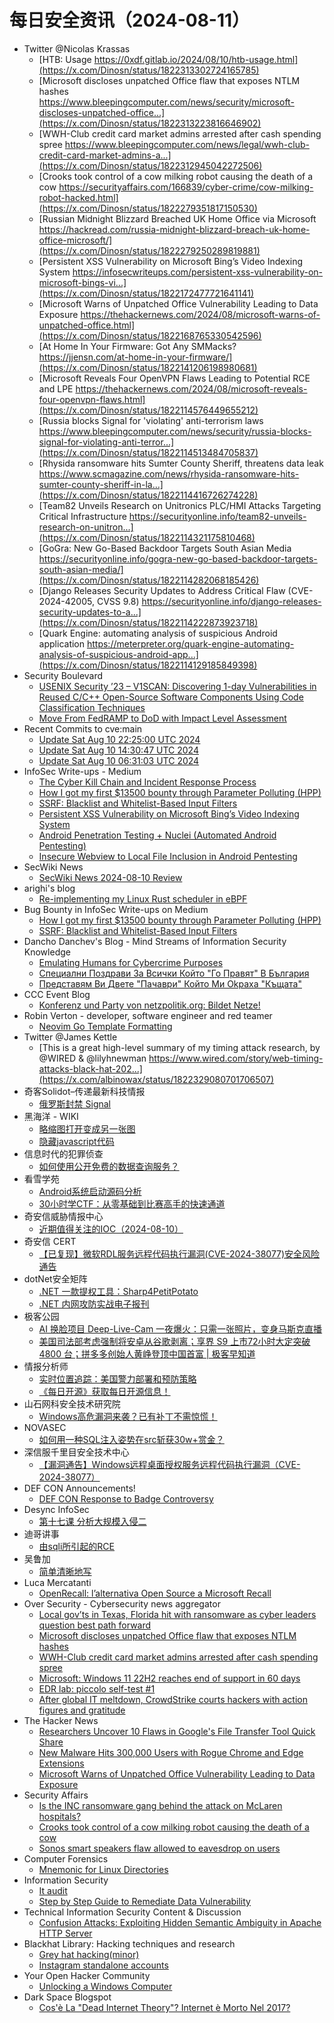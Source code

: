 # 每日安全资讯（2024-08-11）

- Twitter @Nicolas Krassas
  - [HTB: Usage https://0xdf.gitlab.io/2024/08/10/htb-usage.html](https://x.com/Dinosn/status/1822313302724165785)
  - [Microsoft discloses unpatched Office flaw that exposes NTLM hashes https://www.bleepingcomputer.com/news/security/microsoft-discloses-unpatched-office...](https://x.com/Dinosn/status/1822313223816646902)
  - [WWH-Club credit card market admins arrested after cash spending spree https://www.bleepingcomputer.com/news/legal/wwh-club-credit-card-market-admins-a...](https://x.com/Dinosn/status/1822312945042272506)
  - [Crooks took control of a cow milking robot causing the death of a cow https://securityaffairs.com/166839/cyber-crime/cow-milking-robot-hacked.html](https://x.com/Dinosn/status/1822279351817150530)
  - [Russian Midnight Blizzard Breached UK Home Office via Microsoft https://hackread.com/russia-midnight-blizzard-breach-uk-home-office-microsoft/](https://x.com/Dinosn/status/1822279250289819881)
  - [Persistent XSS Vulnerability on Microsoft Bing’s Video Indexing System https://infosecwriteups.com/persistent-xss-vulnerability-on-microsoft-bings-vi...](https://x.com/Dinosn/status/1822172477721641141)
  - [Microsoft Warns of Unpatched Office Vulnerability Leading to Data Exposure https://thehackernews.com/2024/08/microsoft-warns-of-unpatched-office.html](https://x.com/Dinosn/status/1822168765330542596)
  - [At Home In Your Firmware: Got Any SMMacks? https://jjensn.com/at-home-in-your-firmware/](https://x.com/Dinosn/status/1822141206198980681)
  - [Microsoft Reveals Four OpenVPN Flaws Leading to Potential RCE and LPE https://thehackernews.com/2024/08/microsoft-reveals-four-openvpn-flaws.html](https://x.com/Dinosn/status/1822114576449655212)
  - [Russia blocks Signal for 'violating' anti-terrorism laws https://www.bleepingcomputer.com/news/security/russia-blocks-signal-for-violating-anti-terror...](https://x.com/Dinosn/status/1822114513484705837)
  - [Rhysida ransomware hits Sumter County Sheriff, threatens data leak https://www.scmagazine.com/news/rhysida-ransomware-hits-sumter-county-sheriff-in-la...](https://x.com/Dinosn/status/1822114416726274228)
  - [Team82 Unveils Research on Unitronics PLC/HMI Attacks Targeting Critical Infrastructure https://securityonline.info/team82-unveils-research-on-unitron...](https://x.com/Dinosn/status/1822114321175810468)
  - [GoGra: New Go-Based Backdoor Targets South Asian Media https://securityonline.info/gogra-new-go-based-backdoor-targets-south-asian-media/](https://x.com/Dinosn/status/1822114282068185426)
  - [Django Releases Security Updates to Address Critical Flaw (CVE-2024-42005, CVSS 9.8) https://securityonline.info/django-releases-security-updates-to-a...](https://x.com/Dinosn/status/1822114222873923718)
  - [Quark Engine: automating analysis of suspicious Android application https://meterpreter.org/quark-engine-automating-analysis-of-suspicious-android-app...](https://x.com/Dinosn/status/1822114129185849398)
- Security Boulevard
  - [USENIX Security ’23 – V1SCAN: Discovering 1-day Vulnerabilities in Reused C/C++ Open-Source Software Components Using Code Classification Techniques](https://securityboulevard.com/2024/08/usenix-security-23-v1scan-discovering-1-day-vulnerabilities-in-reused-c-c-open-source-software-components-using-code-classification-techniques/)
  - [Move From FedRAMP to DoD with Impact Level Assessment](https://securityboulevard.com/2024/08/move-from-fedramp-to-dod-with-impact-level-assessment/)
- Recent Commits to cve:main
  - [Update Sat Aug 10 22:25:00 UTC 2024](https://github.com/trickest/cve/commit/eb41ef1ae5ccff20656769d512fffc219038741d)
  - [Update Sat Aug 10 14:30:47 UTC 2024](https://github.com/trickest/cve/commit/8ae34c9ec59bd33e610e78b472cc10087a124024)
  - [Update Sat Aug 10 06:31:03 UTC 2024](https://github.com/trickest/cve/commit/234ec9b455efb8f55ef5dc0f47d48b5ed270cd70)
- InfoSec Write-ups - Medium
  - [The Cyber Kill Chain and Incident Response Process](https://infosecwriteups.com/the-crucial-link-between-the-cyber-kill-chain-and-incident-handling-process-8c3288b8392f?source=rss----7b722bfd1b8d---4)
  - [How I got my first $13500 bounty through Parameter Polluting (HPP)](https://infosecwriteups.com/how-i-got-my-first-13500-bounty-through-parameter-polluting-hpp-179666b8e8bb?source=rss----7b722bfd1b8d---4)
  - [SSRF: Blacklist and Whitelist-Based Input Filters](https://infosecwriteups.com/ssrf-blacklist-and-whitelist-based-input-filters-1c602b872731?source=rss----7b722bfd1b8d---4)
  - [Persistent XSS Vulnerability on Microsoft Bing’s Video Indexing System](https://infosecwriteups.com/persistent-xss-vulnerability-on-microsoft-bings-video-indexing-system-a46db992ac7b?source=rss----7b722bfd1b8d---4)
  - [Android Penetration Testing + Nuclei (Automated Android Pentesting)](https://infosecwriteups.com/android-penetration-testing-nuclei-automated-android-pentesting-d03636140f13?source=rss----7b722bfd1b8d---4)
  - [Insecure Webview to Local File Inclusion in Android Pentesting](https://infosecwriteups.com/insecure-webview-to-local-file-inclusion-in-android-pentesting-f1581e3b730b?source=rss----7b722bfd1b8d---4)
- SecWiki News
  - [SecWiki News 2024-08-10 Review](http://www.sec-wiki.com/?2024-08-10)
- arighi's blog
  - [Re-implementing my Linux Rust scheduler in eBPF](http://arighi.blogspot.com/2024/08/re-implementing-my-linux-rust-scheduler.html)
- Bug Bounty in InfoSec Write-ups on Medium
  - [How I got my first $13500 bounty through Parameter Polluting (HPP)](https://infosecwriteups.com/how-i-got-my-first-13500-bounty-through-parameter-polluting-hpp-179666b8e8bb?source=rss----7b722bfd1b8d--bug_bounty)
  - [SSRF: Blacklist and Whitelist-Based Input Filters](https://infosecwriteups.com/ssrf-blacklist-and-whitelist-based-input-filters-1c602b872731?source=rss----7b722bfd1b8d--bug_bounty)
- Dancho Danchev's Blog - Mind Streams of Information Security Knowledge
  - [Emulating Humans for Cybercrime Purposes](https://ddanchev.blogspot.com/2024/08/emulating-humans-for-cybercrime-purposes.html)
  - [Специални Поздрави За Всички Който "Го Правят" В България](https://ddanchev.blogspot.com/2024/06/blog-post.html)
  - [Представям Ви Двете "Пачаври" Който Ми Оkраха "Къщата"](https://ddanchev.blogspot.com/2024/06/k.html)
- CCC Event Blog
  - [Konferenz und Party von netzpolitik.org: Bildet Netze!](https://events.ccc.de/2024/08/10/netpolitik-geburtstagskonferenz/)
- Robin Verton - developer, software engineer and red teamer
  - [Neovim Go Template Formatting](https://robinverton.de/til/neovim-go-template-formatting/)
- Twitter @James Kettle
  - [This is a great high-level summary of my timing attack research, by @WIRED & @lilyhnewman https://www.wired.com/story/web-timing-attacks-black-hat-202...](https://x.com/albinowax/status/1822329080701706507)
- 奇客Solidot–传递最新科技情报
  - [俄罗斯封禁 Signal](https://www.solidot.org/story?sid=78939)
- 黑海洋 - WIKI
  - [略缩图打开变成另一张图](https://www.upx8.com/4258)
  - [隐藏javascript代码](https://www.upx8.com/4255)
- 信息时代的犯罪侦查
  - [如何使用公开免费的数据查询服务？](https://mp.weixin.qq.com/s?__biz=MzAxNTA4NDAwOQ==&mid=2650736969&idx=1&sn=9099bc274f94cd5bee7d969755dfdeb3&chksm=8382d9cfb4f550d94fb2325a50a2a21f0860ffc5163f2b42b2f3af0581ccb03c369d58b8a43c&scene=58&subscene=0#rd)
- 看雪学苑
  - [Android系统启动源码分析](https://mp.weixin.qq.com/s?__biz=MjM5NTc2MDYxMw==&mid=2458567423&idx=1&sn=4cc6b0e2a8e1acf244ee6567e07edae3&chksm=b18df27586fa7b63f5361222ea2c3391c63f55587196d39ae609dc00cf7acf1328266885d243&scene=58&subscene=0#rd)
  - [30小时学CTF：从零基础到比赛高手的快速通道](https://mp.weixin.qq.com/s?__biz=MjM5NTc2MDYxMw==&mid=2458567423&idx=2&sn=1398ef8e17f3058cb01053ae64939d4d&chksm=b18df27586fa7b6310dc9df151f9742be3e2d40b5140d2062185627328c084c15c54326140a5&scene=58&subscene=0#rd)
- 奇安信威胁情报中心
  - [近期值得关注的IOC（2024-08-10）](https://mp.weixin.qq.com/s?__biz=MzI2MDc2MDA4OA==&mid=2247511491&idx=1&sn=0f46f00f282e475ceb08083e47847816&chksm=ea665ab4dd11d3a2c59eb08436ecf1ada4d9188ee4677b145b733f45987b81bf8f43a62b5fd0&scene=58&subscene=0#rd)
- 奇安信 CERT
  - [【已复现】微软RDL服务远程代码执行漏洞(CVE-2024-38077)安全风险通告](https://mp.weixin.qq.com/s?__biz=MzU5NDgxODU1MQ==&mid=2247501882&idx=1&sn=660d306b48b28c05d58892ce2a5252eb&chksm=fe79eca2c90e65b4abe2902b0c59f36b45e1df15f162e231deb0a92c25c741a4d6515c38857c&scene=58&subscene=0#rd)
- dotNet安全矩阵
  - [.NET 一款提权工具：Sharp4PetitPotato](https://mp.weixin.qq.com/s?__biz=MzUyOTc3NTQ5MA==&mid=2247494371&idx=2&sn=7fbc9ebe9f7018c974032240b70862ef&chksm=fa59440ecd2ecd185517afd4019eea0d8bd5b160666d1866f873e5e0af2a5a152dfb46b03fdb&scene=58&subscene=0#rd)
  - [.NET 内网攻防实战电子报刊](https://mp.weixin.qq.com/s?__biz=MzUyOTc3NTQ5MA==&mid=2247494371&idx=3&sn=061ebfa2b6e21efce090bdd67e809482&chksm=fa59440ecd2ecd18b953126416083536ea28cd0be3d165d7b970971ac01c015e328b1f53bd86&scene=58&subscene=0#rd)
- 极客公园
  - [AI 换脸项目 Deep-Live-Cam 一夜爆火：只需一张照片，变身马斯克直播](https://mp.weixin.qq.com/s?__biz=MTMwNDMwODQ0MQ==&mid=2653051261&idx=1&sn=0cd9d4012bc29990f62ba52292cb5d01&chksm=7e5724cb4920adddabd309d03ff54d9365712a4787113b4309011fde56866426d1b7e82cc557&scene=58&subscene=0#rd)
  - [美国司法部考虑强制将安卓从谷歌剥离；享界 S9 上市72小时大定突破 4800 台；拼多多创始人黄峥登顶中国首富 | 极客早知道](https://mp.weixin.qq.com/s?__biz=MTMwNDMwODQ0MQ==&mid=2653051238&idx=1&sn=8924515d436a13254500963007dfab56&chksm=7e5724d04920adc693ef96c6cc55486892e48189757aa5a6ed029b0770b3f05e7ee73a958131&scene=58&subscene=0#rd)
- 情报分析师
  - [实时位置追踪：美国警力部署和预防策略](https://mp.weixin.qq.com/s?__biz=MzA3Mjc1MTkwOA==&mid=2650553927&idx=1&sn=787c0573c0d95eaa82e2e0ca786546f1&chksm=8711100cb066991a7efed9c7c6cfe92d0c44bc19a9b01d1602ba1df4396b8cc81ba6dd5dc5df&scene=58&subscene=0#rd)
  - [《每日开源》获取每日开源信息！](https://mp.weixin.qq.com/s?__biz=MzA3Mjc1MTkwOA==&mid=2650553927&idx=2&sn=e8ae03d62d7b4aea18816d6e2686b445&chksm=8711100cb066991a27feb1df841376fcf9d6df771a754cdfd50428d7508d7c1f58cae51e1d7c&scene=58&subscene=0#rd)
- 山石网科安全技术研究院
  - [Windows高危漏洞来袭？已有补丁不需惊慌！](https://mp.weixin.qq.com/s?__biz=MzUzMDUxNTE1Mw==&mid=2247507418&idx=1&sn=da776c2f8240abafa5a269743b0deeec&chksm=fa520864cd25817216f28ff61b81ac5b9477849715e27a45a49f27279812b3afdf958ef45cc1&scene=58&subscene=0#rd)
- NOVASEC
  - [如何用一种SQL注入姿势在src斩获30w+赏金？](https://mp.weixin.qq.com/s?__biz=MzUzODU3ODA0MA==&mid=2247489666&idx=1&sn=622b122238bf9758f27a7c5c66be6864&chksm=fad4c595cda34c838b2eb1e1a46389c241f0f0f54fffaa8d34baebf62950e85d7504ed8d615b&scene=58&subscene=0#rd)
- 深信服千里目安全技术中心
  - [【漏洞通告】Windows远程桌面授权服务远程代码执行漏洞（CVE-2024-38077）](https://mp.weixin.qq.com/s?__biz=Mzg2NjgzNjA5NQ==&mid=2247523548&idx=1&sn=c149459c0442ce7a37100add75a54a21&chksm=ce4617ccf9319eda8e6b415f81656613fba1600bfb535cc434a11a709ae97d25a1f5975fd7d2&scene=58&subscene=0#rd)
- DEF CON Announcements!
  - [DEF CON Response to Badge Controversy](https://defcon.org/html/links/dc-news.html#badge-dev-statement)
- Desync InfoSec
  - [第十七课 分析大规模入侵二](https://mp.weixin.qq.com/s?__biz=MzkzMDE3ODc1Mw==&mid=2247488253&idx=1&sn=8f48cf36f3976353ee1c97240183900d&chksm=c27f6153f508e84521218b140c24be061398e1207477ee2c658b2dbc4522504bed42bce45e68&scene=58&subscene=0#rd)
- 迪哥讲事
  - [由sqli所引起的RCE](https://mp.weixin.qq.com/s?__biz=MzIzMTIzNTM0MA==&mid=2247495493&idx=1&sn=d7f020920c94600cbf7bf7eaa6979657&chksm=e8a5e526dfd26c300839ee00ce8a690e7b309662cbbf86148892802b1ff61f5009ba95d5840e&scene=58&subscene=0#rd)
- 吴鲁加
  - [简单清晰地写](https://mp.weixin.qq.com/s?__biz=Mzg5NDY4ODM1MA==&mid=2247484785&idx=1&sn=a1a7b3acac8790fcdbe303cd9568ba86&chksm=c01a8840f76d0156daadaf8f49ad7206f052420235cb0e9a7c1b5fffd24644e6bee58bb9494b&scene=58&subscene=0#rd)
- Luca Mercatanti
  - [OpenRecall: l’alternativa Open Source a Microsoft Recall](https://luca-mercatanti.com/openrecall-lalternativa-open-source-a-microsoft-recall/?utm_source=rss&utm_medium=rss&utm_campaign=openrecall-lalternativa-open-source-a-microsoft-recall)
- Over Security - Cybersecurity news aggregator
  - [Local gov’ts in Texas, Florida hit with ransomware as cyber leaders question best path forward](https://therecord.media/texas-florida-local-governments-ransomware-neuberger-nakasone-white-house)
  - [Microsoft discloses unpatched Office flaw that exposes NTLM hashes](https://www.bleepingcomputer.com/news/security/microsoft-discloses-unpatched-office-flaw-that-exposes-ntlm-hashes/)
  - [WWH-Club credit card market admins arrested after cash spending spree](https://www.bleepingcomputer.com/news/legal/wwh-club-credit-card-market-admins-arrested-after-cash-spending-spree/)
  - [Microsoft: Windows 11 22H2 reaches end of support in 60 days](https://www.bleepingcomputer.com/news/microsoft/microsoft-windows-11-22h2-reaches-end-of-support-in-60-days/)
  - [EDR lab: piccolo self-test #1](https://roccosicilia.com/2024/08/10/edr-lab-piccolo-self-test-1/)
  - [After global IT meltdown, CrowdStrike courts hackers with action figures and gratitude](https://techcrunch.com/2024/08/10/after-global-it-meltdown-crowdstrike-courts-hackers-with-action-figures-and-gratitude/)
- The Hacker News
  - [Researchers Uncover 10 Flaws in Google's File Transfer Tool Quick Share](https://thehackernews.com/2024/08/researchers-uncover-10-flaws-in-googles.html)
  - [New Malware Hits 300,000 Users with Rogue Chrome and Edge Extensions](https://thehackernews.com/2024/08/new-malware-hits-300000-users-with.html)
  - [Microsoft Warns of Unpatched Office Vulnerability Leading to Data Exposure](https://thehackernews.com/2024/08/microsoft-warns-of-unpatched-office.html)
- Security Affairs
  - [Is the INC ransomware gang behind the attack on McLaren hospitals?](https://securityaffairs.com/166851/cyber-crime/mclaren-hospitals-attack.html)
  - [Crooks took control of a cow milking robot causing the death of a cow](https://securityaffairs.com/166839/cyber-crime/cow-milking-robot-hacked.html)
  - [Sonos smart speakers flaw allowed to eavesdrop on users](https://securityaffairs.com/166823/hacking/sonos-smart-speakers-flaw.html)
- Computer Forensics
  - [Mnemonic for Linux Directories](https://www.reddit.com/r/computerforensics/comments/1eoyyjs/mnemonic_for_linux_directories/)
- Information Security
  - [It audit](https://www.reddit.com/r/Information_Security/comments/1eowwbj/it_audit/)
  - [Step by Step Guide to Remediate Data Vulnerability](https://www.reddit.com/r/Information_Security/comments/1eoi4bm/step_by_step_guide_to_remediate_data_vulnerability/)
- Technical Information Security Content & Discussion
  - [Confusion Attacks: Exploiting Hidden Semantic Ambiguity in Apache HTTP Server](https://www.reddit.com/r/netsec/comments/1eoifsh/confusion_attacks_exploiting_hidden_semantic/)
- Blackhat Library: Hacking techniques and research
  - [Grey hat hacking(minor)](https://www.reddit.com/r/blackhat/comments/1ep2b8z/grey_hat_hackingminor/)
  - [Instagram standalone accounts](https://www.reddit.com/r/blackhat/comments/1eowotg/instagram_standalone_accounts/)
- Your Open Hacker Community
  - [Unlocking a Windows Computer](https://www.reddit.com/r/HowToHack/comments/1eoyza9/unlocking_a_windows_computer/)
- Dark Space Blogspot
  - [Cos'è La "Dead Internet Theory"? Internet è Morto Nel 2017?](http://darkwhite666.blogspot.com/2024/08/cose-la-dead-internet-theory-internet-e.html)
